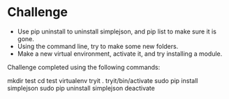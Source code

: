 # Challenge

- Use pip uninstall to uninstall simplejson, and pip list to make sure it is gone.
- Using the command line, try to make some new folders.
- Make a new virtual environment, activate it, and try installing a module.

Challenge completed using the following commands:

  mkdir test
  cd test
  virtualenv tryit
  . tryit/bin/activate
  sudo pip install simplejson
  sudo pip uninstall simplejson
  deactivate
  

